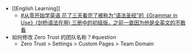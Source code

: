 - [[English Learning]]
	- [#从零开始学英语 花了三天看完了被称为“语法圣经”的《Grammar in Use》(剑桥语法在用) 三册中的初级版，之前一直因为他是全英文的不敢看](https://twitter.com/sis_nonacosa/status/1733388297429528898)
- 如何修改 Zero Trust 的团队名称？#question
	- Zero Trust > Settings > Custom Pages > Team Domain